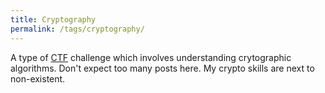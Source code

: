 ```yaml
---
title: Cryptography
permalink: /tags/cryptography/
---
```


A type of [CTF](/tags/ctf) challenge which involves understanding crytographic algorithms. Don't expect too many posts here. My crypto skills are next to non-existent.
